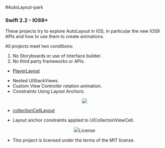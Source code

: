 #AutoLayout-park
### Swift 2.2 - IOS9+



These projects try to explore AutoLayout in IOS, in particular  the new IOS9 APIs and how to use them to create animations.


All projects meet two conditions: 
 1. No Storyboards or use of interface builder.
 2. No third party frameworks or APIs.

* [PlayerLayout](https://github.com/manuelCarlos/AutoLayout-park/tree/master/playerLayout)
 - Nested UIStackViews.
 - Custom View Controller rotation animation.
 - Constraints Using Layout Anchors.

<p align="center">
   <img src="http://manuelcarlos.github.io/images/playerLayout.gif" >
</p>

* [collectionCellLayout](https://github.com/manuelCarlos/AutoLayout-park/tree/master/collectionCellLayout)
 - Layout anchor constraints applied to UICollectoinViewCell.
 
<p align="center">
   <img src="http://manuelcarlos.github.io/images/CollectionCellLayout.gif” >
</p>


#### License
 - This project is licensed under the terms of the MIT license.